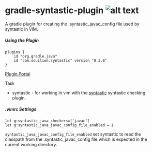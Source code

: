 # gradle-syntastic-plugin ![alt text](https://travis-ci.org/Scuilion/gradle-syntastic-plugin.svg?branch=master)

A gradle plugin for creating the .syntastic_javac_config file used by syntastic in VIM.

##### Using the Plugin
```
plugins {
    id "org.gradle.java"
    id "com.scuilion.syntastic" version "0.3.6"
}
```

[Plugin Portal](https://plugins.gradle.org/plugin/com.scuilion.syntastic)

Task
* syntastic - for working in vim with the [syntastic](https://github.com/scrooloose/syntastic) syntastic checking plugin.

##### .vimrc Settings

```
let g:syntastic_java_checkers=['javac']
let g:syntastic_java_javac_config_file_enabled = 1
```

`syntastic_java_javac_config_file_enabled` set syntastic to read the classpath from the .syntastic_javac_config file which is expected in the current working directory.
